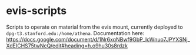 # evis-scripts
Scripts to operate on material from the evis mount, currently deployed to `dpg-t3.stanford.edu:/home/athena`.
Documentation here: https://docs.google.com/document/d/1Nr6xqNBwf9GbP_IcWnuo7JPYXSNj_XdEICHS75twNcQ/edit#heading=h.o9hu30s8rdzk
